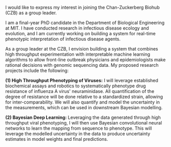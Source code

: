 I would like to express my interest in joining the Chan-Zuckerberg Biohub (CZB) as a group leader.

I am a final-year PhD candidate in the Department of Biological Engineering at MIT. I have conducted research in infectious disease ecology and evolution, and I am currently working on building a system for real-time phenotypic interpretation of infectious disease agents.

As a group leader at the CZB, I envision building a system that combines high throughput experimentation with interpretable machine learning algorithms to allow front-line outbreak physicians and epidemiologists make rational decisions with genomic sequencing data. My proposed research projects include the following:

**(1) High Throughput Phenotyping of Viruses:** I will leverage established biochemical assays and robotics to systematically phenotype drug resistance of influenza A virus' neuraminidase. All quantification of the degree of resistance will be done relative to a standardized strain, allowing for inter-comparability. We will also quantify and model the uncertainty in the measurements, which can be used in downstream Bayesian modelling.

**(2) Bayesian Deep Learning:** Leveraging the data generated through high throughput viral phenotyping, I will then use Bayesian convolutional neural networks to learn the mapping from sequence to phenotype. This will leverage the modelled uncertainty in the data to produce uncertainty estimates in model weights and final predictions.
